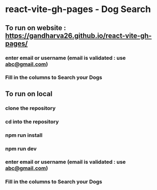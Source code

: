 # react-vite-gh-pages - Dog Search

## To run on website : https://gandharva26.github.io/react-vite-gh-pages/
### enter email or username (email is validated : use abc@gmail.com)
### Fill in the columns to Search your Dogs



## To run on local
### clone the repository
### cd into the repository
### npm run install
### npm run dev
### enter email or username (email is validated : use abc@gmail.com)
### Fill in the columns to Search your Dogs